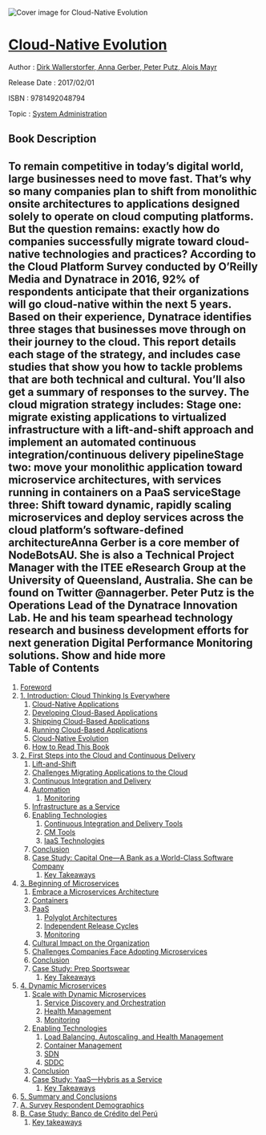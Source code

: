 ![Cover image for Cloud-Native Evolution](https://imgdetail.ebookreading.net/cover/cover/system_admin/EB9781492048794.jpg)

[Cloud-Native Evolution](https://ebookreading.net/view/book/Cloud-Native+Evolution-EB9781492048794_1.html "Cloud-Native Evolution")
====================================================================================================================

Author : [Dirk Wallerstorfer](https://ebookreading.net/search/author/Dirk+Wallerstorfer),[ Anna Gerber](https://ebookreading.net/search/author/+Anna+Gerber),[ Peter Putz](https://ebookreading.net/search/author/+Peter+Putz),[ Alois Mayr](https://ebookreading.net/search/author/+Alois+Mayr)

Release Date : 2017/02/01

ISBN : 9781492048794

Topic : [System Administration](https://ebookreading.net/search/category/system-administration)

Book Description
-----------------

 To remain competitive in today’s digital world, large businesses need to move fast. That’s why so many companies plan to shift from monolithic onsite architectures to applications designed solely to operate on cloud computing platforms. But the question remains: exactly how do companies successfully migrate toward cloud-native technologies and practices?
According to the Cloud Platform Survey conducted by O’Reilly Media and Dynatrace in 2016, 92% of respondents anticipate that their organizations will go cloud-native within the next 5 years. Based on their experience, Dynatrace identifies three stages that businesses move through on their journey to the cloud. This report details each stage of the strategy, and includes case studies that show you how to tackle problems that are both technical and cultural. You’ll also get a summary of responses to the survey.
The cloud migration strategy includes:
Stage one: migrate existing applications to virtualized infrastructure with a lift-and-shift approach and implement an automated continuous integration/continuous delivery pipelineStage two: move your monolithic application toward microservice architectures, with services running in containers on a PaaS serviceStage three: Shift toward dynamic, rapidly scaling microservices and deploy services across the cloud platform’s software-defined architectureAnna Gerber is a core member of NodeBotsAU. She is also a Technical Project Manager with the ITEE eResearch Group at the University of Queensland, Australia. She can be found on Twitter @annagerber.
Peter Putz is the Operations Lead of the Dynatrace Innovation Lab. He and his team spearhead technology research and business development efforts for next generation Digital Performance Monitoring solutions.
        Show and hide more                
Table of Contents
-----------------

1. [Foreword](https://ebookreading.net/view/book/Cloud-Native+Evolution-EB9781492048794_5.html#idm139645749961440)
1. [1. Introduction: Cloud Thinking Is Everywhere](https://ebookreading.net/view/book/Cloud-Native+Evolution-EB9781492048794_6.html#intro)
    1. [Cloud-Native Applications](https://ebookreading.net/view/book/Cloud-Native+Evolution-EB9781492048794_6.html#idm139645749953744)
    1. [Developing Cloud-Based Applications](https://ebookreading.net/view/book/Cloud-Native+Evolution-EB9781492048794_6.html#idm139645749938480)
    1. [Shipping Cloud-Based Applications](https://ebookreading.net/view/book/Cloud-Native+Evolution-EB9781492048794_6.html#idm139645749938224)
    1. [Running Cloud-Based Applications](https://ebookreading.net/view/book/Cloud-Native+Evolution-EB9781492048794_6.html#idm139645749949104)
    1. [Cloud-Native Evolution](https://ebookreading.net/view/book/Cloud-Native+Evolution-EB9781492048794_6.html#idm139645749932448)
    1. [How to Read This Book](https://ebookreading.net/view/book/Cloud-Native+Evolution-EB9781492048794_6.html#idm139645749925232)
1. [2. First Steps into the Cloud and Continuous Delivery](https://ebookreading.net/view/book/Cloud-Native+Evolution-EB9781492048794_7.html#firststeps)
    1. [Lift-and-Shift](https://ebookreading.net/view/book/Cloud-Native+Evolution-EB9781492048794_7.html#idm139645749909776)
    1. [Challenges Migrating Applications to the Cloud](https://ebookreading.net/view/book/Cloud-Native+Evolution-EB9781492048794_7.html#idm139645749908384)
    1. [Continuous Integration and Delivery](https://ebookreading.net/view/book/Cloud-Native+Evolution-EB9781492048794_7.html#idm139645749895152)
    1. [Automation](https://ebookreading.net/view/book/Cloud-Native+Evolution-EB9781492048794_7.html#idm139645749881616)
        1. [Monitoring](https://ebookreading.net/view/book/Cloud-Native+Evolution-EB9781492048794_7.html#idm139645749881248)
    1. [Infrastructure as a Service](https://ebookreading.net/view/book/Cloud-Native+Evolution-EB9781492048794_7.html#idm139645749912512)
    1. [Enabling Technologies](https://ebookreading.net/view/book/Cloud-Native+Evolution-EB9781492048794_7.html#idm139645749873744)
        1. [Continuous Integration and Delivery Tools](https://ebookreading.net/view/book/Cloud-Native+Evolution-EB9781492048794_7.html#idm139645749861520)
        1. [CM Tools](https://ebookreading.net/view/book/Cloud-Native+Evolution-EB9781492048794_7.html#idm139645749864688)
        1. [IaaS Technologies](https://ebookreading.net/view/book/Cloud-Native+Evolution-EB9781492048794_7.html#idm139645749838144)
    1. [Conclusion](https://ebookreading.net/view/book/Cloud-Native+Evolution-EB9781492048794_7.html#idm139645749873440)
    1. [Case Study: Capital One—A Bank as a World-Class Software Company](https://ebookreading.net/view/book/Cloud-Native+Evolution-EB9781492048794_7.html#idm139645749724416)
        1. [Key Takeaways](https://ebookreading.net/view/book/Cloud-Native+Evolution-EB9781492048794_7.html#idm139645749701424)
1. [3. Beginning of Microservices](https://ebookreading.net/view/book/Cloud-Native+Evolution-EB9781492048794_8.html#beginmicro)
    1. [Embrace a Microservices Architecture](https://ebookreading.net/view/book/Cloud-Native+Evolution-EB9781492048794_8.html#idm139645749697872)
    1. [Containers](https://ebookreading.net/view/book/Cloud-Native+Evolution-EB9781492048794_8.html#idm139645749699600)
    1. [PaaS](https://ebookreading.net/view/book/Cloud-Native+Evolution-EB9781492048794_8.html#idm139645749711040)
        1. [Polyglot Architectures](https://ebookreading.net/view/book/Cloud-Native+Evolution-EB9781492048794_8.html#idm139645749665648)
        1. [Independent Release Cycles](https://ebookreading.net/view/book/Cloud-Native+Evolution-EB9781492048794_8.html#idm139645749651264)
        1. [Monitoring](https://ebookreading.net/view/book/Cloud-Native+Evolution-EB9781492048794_8.html#idm139645749649872)
    1. [Cultural Impact on the Organization](https://ebookreading.net/view/book/Cloud-Native+Evolution-EB9781492048794_8.html#idm139645749675840)
    1. [Challenges Companies Face Adopting Microservices](https://ebookreading.net/view/book/Cloud-Native+Evolution-EB9781492048794_8.html#idm139645749634288)
    1. [Conclusion](https://ebookreading.net/view/book/Cloud-Native+Evolution-EB9781492048794_8.html#idm139645749629184)
    1. [Case Study: Prep Sportswear](https://ebookreading.net/view/book/Cloud-Native+Evolution-EB9781492048794_8.html#idm139645749624160)
        1. [Key Takeaways](https://ebookreading.net/view/book/Cloud-Native+Evolution-EB9781492048794_8.html#idm139645749606912)
1. [4. Dynamic Microservices](https://ebookreading.net/view/book/Cloud-Native+Evolution-EB9781492048794_9.html#dynmicro)
    1. [Scale with Dynamic Microservices](https://ebookreading.net/view/book/Cloud-Native+Evolution-EB9781492048794_9.html#idm139645749596608)
        1. [Service Discovery and Orchestration](https://ebookreading.net/view/book/Cloud-Native+Evolution-EB9781492048794_9.html#idm139645749578608)
        1. [Health Management](https://ebookreading.net/view/book/Cloud-Native+Evolution-EB9781492048794_9.html#idm139645749580288)
        1. [Monitoring](https://ebookreading.net/view/book/Cloud-Native+Evolution-EB9781492048794_9.html#idm139645749586720)
    1. [Enabling Technologies](https://ebookreading.net/view/book/Cloud-Native+Evolution-EB9781492048794_9.html#idm139645749574736)
        1. [Load Balancing, Autoscaling, and Health Management](https://ebookreading.net/view/book/Cloud-Native+Evolution-EB9781492048794_9.html#idm139645749567856)
        1. [Container Management](https://ebookreading.net/view/book/Cloud-Native+Evolution-EB9781492048794_9.html#idm139645749564304)
        1. [SDN](https://ebookreading.net/view/book/Cloud-Native+Evolution-EB9781492048794_9.html#idm139645749559376)
        1. [SDDC](https://ebookreading.net/view/book/Cloud-Native+Evolution-EB9781492048794_9.html#idm139645749558832)
    1. [Conclusion](https://ebookreading.net/view/book/Cloud-Native+Evolution-EB9781492048794_9.html#idm139645749539984)
    1. [Case Study: YaaS—Hybris as a Service](https://ebookreading.net/view/book/Cloud-Native+Evolution-EB9781492048794_9.html#idm139645749535888)
        1. [Key Takeaways](https://ebookreading.net/view/book/Cloud-Native+Evolution-EB9781492048794_9.html#idm139645749523472)
1. [5. Summary and Conclusions](https://ebookreading.net/view/book/Cloud-Native+Evolution-EB9781492048794_10.html#conclusion)
1. [A. Survey Respondent Demographics](https://ebookreading.net/view/book/Cloud-Native+Evolution-EB9781492048794_11.html#appa)
1. [B. Case Study: Banco de Crédito del Perú](https://ebookreading.net/view/book/Cloud-Native+Evolution-EB9781492048794_12.html#appb)
    1. [Key takeaways](https://ebookreading.net/view/book/Cloud-Native+Evolution-EB9781492048794_12.html#idm139645749467584)
